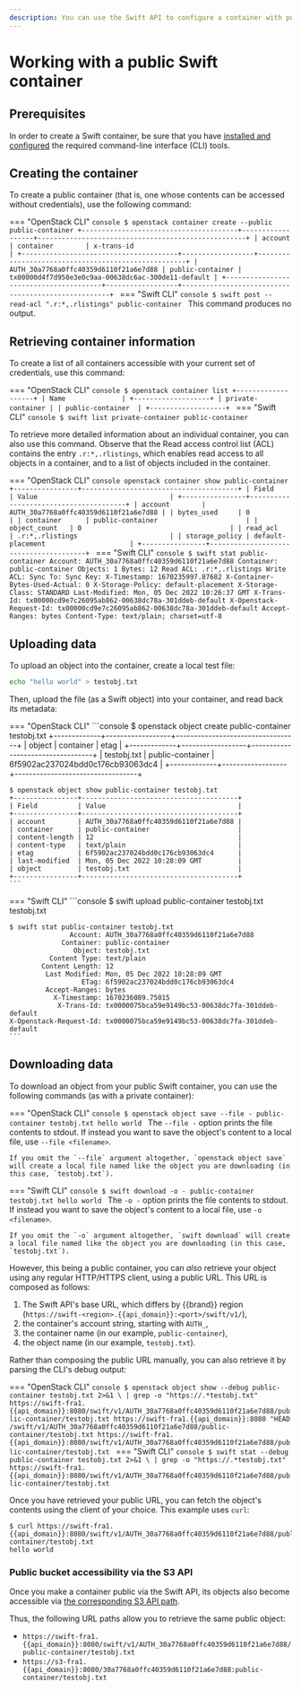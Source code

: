 ```yaml
---
description: You can use the Swift API to configure a container with public read access, so that anyone can download its objects with a web browser.
---
```

# Working with a public Swift container

## Prerequisites

In order to create a Swift container, be sure that you have [installed and configured](index.md) the required command-line interface (CLI) tools.


## Creating the container

To create a public container (that is, one whose contents can be accessed without credentials), use the following command:

=== "OpenStack CLI"
    ```console
    $ openstack container create --public public-container
    +---------------------------------------+------------------+----------------------------------------------------+
    | account                               | container        | x-trans-id                                         |
    +---------------------------------------+------------------+----------------------------------------------------+
    | AUTH_30a7768a0ffc40359d6110f21a6e7d88 | public-container | tx00000d4f7d958e3e0c9aa-00638dc6ac-300de11-default |
    +---------------------------------------+------------------+----------------------------------------------------+
    ```
=== "Swift CLI"
    ```console
    $ swift post --read-acl ".r:*,.rlistings" public-container
    ```
    This command produces no output.


## Retrieving container information

To create a list of all containers accessible with your current set of credentials, use this command:

=== "OpenStack CLI"
    ```console
    $ openstack container list
    +-------------------+
    | Name              |
    +-------------------+
    | private-container |
    | public-container  |
    +-------------------+
    ```
=== "Swift CLI"
    ```console
    $ swift list
    private-container
    public-container
    ```

To retrieve more detailed information about an individual container, you can also use this command.
Observe that the Read access control list (ACL) contains the entry `.r:*,.rlistings`, which enables read access to all objects in a container, and to a list of objects included in the container.

=== "OpenStack CLI"
    ```console
    openstack container show public-container
    +----------------+---------------------------------------+
    | Field          | Value                                 |
    +----------------+---------------------------------------+
    | account        | AUTH_30a7768a0ffc40359d6110f21a6e7d88 |
    | bytes_used     | 0                                     |
    | container      | public-container                      |
    | object_count   | 0                                     |
    | read_acl       | .r:*,.rlistings                       |
    | storage_policy | default-placement                     |
    +----------------+---------------------------------------+
    ```
=== "Swift CLI"
    ```console
    $ swift stat public-container
                          Account: AUTH_30a7768a0ffc40359d6110f21a6e7d88
                        Container: public-container
                          Objects: 1
                            Bytes: 12
                         Read ACL: .r:*,.rlistings
                        Write ACL:
                          Sync To:
                         Sync Key:
                      X-Timestamp: 1670235997.87682
    X-Container-Bytes-Used-Actual: 0
                 X-Storage-Policy: default-placement
                  X-Storage-Class: STANDARD
                    Last-Modified: Mon, 05 Dec 2022 10:26:37 GMT
                       X-Trans-Id: tx00000cd9e7c26095ab862-00638dc78a-301ddeb-default
           X-Openstack-Request-Id: tx00000cd9e7c26095ab862-00638dc78a-301ddeb-default
                    Accept-Ranges: bytes
                     Content-Type: text/plain; charset=utf-8
    ```

## Uploading data

To upload an object into the container, create a local test file:

```bash
echo "hello world" > testobj.txt
```

Then, upload the file (as a Swift object) into your container, and read back its metadata:

=== "OpenStack CLI"
    ```console
    $ openstack object create public-container testobj.txt
    +-------------+------------------+----------------------------------+
    | object      | container        | etag                             |
    +-------------+------------------+----------------------------------+
    | testobj.txt | public-container | 6f5902ac237024bdd0c176cb93063dc4 |
    +-------------+------------------+----------------------------------+

    $ openstack object show public-container testobj.txt
    +----------------+---------------------------------------+
    | Field          | Value                                 |
    +----------------+---------------------------------------+
    | account        | AUTH_30a7768a0ffc40359d6110f21a6e7d88 |
    | container      | public-container                      |
    | content-length | 12                                    |
    | content-type   | text/plain                            |
    | etag           | 6f5902ac237024bdd0c176cb93063dc4      |
    | last-modified  | Mon, 05 Dec 2022 10:28:09 GMT         |
    | object         | testobj.txt                           |
    +----------------+---------------------------------------+
    ```
=== "Swift CLI"
    ```console
    $ swift upload public-container testobj.txt
    testobj.txt

    $ swift stat public-container testobj.txt
                   Account: AUTH_30a7768a0ffc40359d6110f21a6e7d88
                 Container: public-container
                    Object: testobj.txt
              Content Type: text/plain
            Content Length: 12
             Last Modified: Mon, 05 Dec 2022 10:28:09 GMT
                      ETag: 6f5902ac237024bdd0c176cb93063dc4
             Accept-Ranges: bytes
               X-Timestamp: 1670236089.75015
                X-Trans-Id: tx0000075bca59e9149bc53-00638dc7fa-301ddeb-default
    X-Openstack-Request-Id: tx0000075bca59e9149bc53-00638dc7fa-301ddeb-default
    ```

## Downloading data

To download an object from your public Swift container, you can use the following commands (as with a private container):

=== "OpenStack CLI"
    ```console
    $ openstack object save --file - public-container testobj.txt
    hello world
    ```
    The `--file -` option prints the file contents to stdout.
    If instead you want to save the object's content to a local file, use `--file <filename>`.

    If you omit the `--file` argument altogether, `openstack object save` will create a local file named like the object you are downloading (in this case, `testobj.txt`).
=== "Swift CLI"
    ```console
    $ swift download -o - public-container testobj.txt
    hello world
    ```
    The `-o -` option prints the file contents to stdout.
    If instead you want to save the object's content to a local file, use `-o <filename>`.

    If you omit the `-o` argument altogether, `swift download` will create a local file named like the object you are downloading (in this case, `testobj.txt`).

However, this being a public container, you can *also* retrieve your object using any regular HTTP/HTTPS client, using a public URL.
This URL is composed as follows:

1. The Swift API's base URL, which differs by {{brand}} region (`https://swift‑<region>.{{api_domain}}:<port>/swift/v1/`),
2. the container's account string, starting with `AUTH_`,
3. the container name (in our example, `public-container`),
4. the object name (in our example, `testobj.txt`).

Rather than composing the public URL manually, you can also retrieve it by parsing the CLI's debug output:

=== "OpenStack CLI"
    ```console
    $ openstack object show --debug public-container testobj.txt 2>&1 \
      | grep -o "https://.*testobj.txt"
    https://swift-fra1.{{api_domain}}:8080/swift/v1/AUTH_30a7768a0ffc40359d6110f21a6e7d88/public-container/testobj.txt
    https://swift-fra1.{{api_domain}}:8080 "HEAD /swift/v1/AUTH_30a7768a0ffc40359d6110f21a6e7d88/public-container/testobj.txt
    https://swift-fra1.{{api_domain}}:8080/swift/v1/AUTH_30a7768a0ffc40359d6110f21a6e7d88/public-container/testobj.txt
    ```
=== "Swift CLI"
    ```console
    $ swift stat --debug public-container testobj.txt 2>&1 \
      | grep -o "https://.*testobj.txt"
    https://swift-fra1.{{api_domain}}:8080/swift/v1/AUTH_30a7768a0ffc40359d6110f21a6e7d88/public-container/testobj.txt
    ```

Once you have retrieved your public URL, you can fetch the object's contents using the client of your choice.
This example uses `curl`:

```console
$ curl https://swift-fra1.{{api_domain}}:8080/swift/v1/AUTH_30a7768a0ffc40359d6110f21a6e7d88/public-container/testobj.txt
hello world
```

### Public bucket accessibility via the S3 API

Once you make a container public via the Swift API, its objects also become accessible via [the corresponding S3 API path](../s3/public-bucket.md).

Thus, the following URL paths allow you to retrieve the same public object:

* `https://swift-fra1.{{api_domain}}:8080/swift/v1/AUTH_30a7768a0ffc40359d6110f21a6e7d88/public-container/testobj.txt`
* `https://s3-fra1.{{api_domain}}:8080/30a7768a0ffc40359d6110f21a6e7d88:public-container/testobj.txt`
